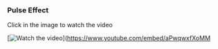 ### Pulse Effect

Click in the image to watch the video

[![Watch the video](https://imgur.com/PWLC5gP)](https://www.youtube.com/embed/aPwqwxfXoMM
